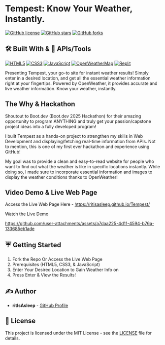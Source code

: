 # Tempest: Know Your Weather, Instantly.

[![GitHub license](https://img.shields.io/badge/license-MIT-blue.svg)](LICENSE) [![GitHub stars](https://img.shields.io/github/stars/ritIsAsleep/Tempest.svg?style=social)](https://github.com/ritIsAsleep/Tempest/stargazers) [![GitHub forks](https://img.shields.io/github/forks/ritIsAsleep/Tempest.svg?style=social)](https://github.com/ritIsAsleep/Tempest/network/members)


## 🛠️ Built With & 🔌 APIs/Tools 
[![HTML5](https://img.shields.io/badge/HTML5-E34F26?style=for-the-badge&logo=html5&logoColor=white)](https://developer.mozilla.org/en-US/docs/Web/HTML) [![CSS3](https://img.shields.io/badge/CSS3-1572B6?style=for-the-badge&logo=css3&logoColor=white)](https://developer.mozilla.org/en-US/docs/Web/CSS) [![JavaScript](https://img.shields.io/badge/JavaScript-F7DF1E?style=for-the-badge&logo=javascript&logoColor=black)](https://developer.mozilla.org/en-US/docs/Web/JavaScript) [![OpenWeatherMap](https://img.shields.io/badge/OpenWeatherMap-FF8C00?style=for-the-badge&logo=openweathermap&logoColor=white)](https://openweathermap.org/) [![Replit](https://img.shields.io/badge/Replit-F26202?style=for-the-badge&logo=replit&logoColor=white)](https://replit.com/)

Presenting Tempest, your go-to site for instant weather results! Simply enter in a desired location, and get all the essential weather information right at your fingertips. Powered by OpenWeather, it provides accurate and live weather information. Know your weather, instantly.

## The Why & Hackathon
Shoutout to Boot.dev (Boot.dev 2025 Hackathon) for their amazing opportunity to program ANYTHING and truly get your passion/capstone project ideas into a fully developed program!

I built Tempest as a hands-on project to strengthen my skills in Web Development and displaying/fetching real-time information from APIs. Not to mention, this is one of my first ever hackathon and experience using GitHub!

My goal was to provide a clean and easy-to-read website for people who want to find out what the weather is like in specific locations instantly. While doing so, I made sure to incorporate essential information and images to display the weather conditions thanks to OpenWeather!

## Video Demo & Live Web Page

Access the Live Web Page Here - https://ritisasleep.github.io/Tempest/

Watch the Live Demo 


https://github.com/user-attachments/assets/a7daa225-4d11-4594-b76a-133685eb1ade



## ☔️ Getting Started

1. Fork the Repo Or Access the Live Web Page
2. Prerequisites (HTML5, CSS3, & JavaScript)
3. Enter Your Desired Location to Gain Weather Info on
4. Press Enter & View the Results!
 


## ✍️ Author
* **ritIsAsleep** - [GitHub Profile](https://github.com/ritIsAsleep)
  
## 📄 License 
This project is licensed under the MIT License - see the [LICENSE](LICENSE) file for details.

